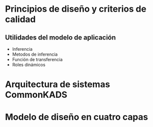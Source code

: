 # Principios de diseño y criterios de calidad
## Utilidades del modelo de aplicación
- Inferencia
- Metodos de inferencia
- Función de transferencia
- Roles dinámicos
# Arquitectura de sistemas CommonKADS
# Modelo de diseño en cuatro capas